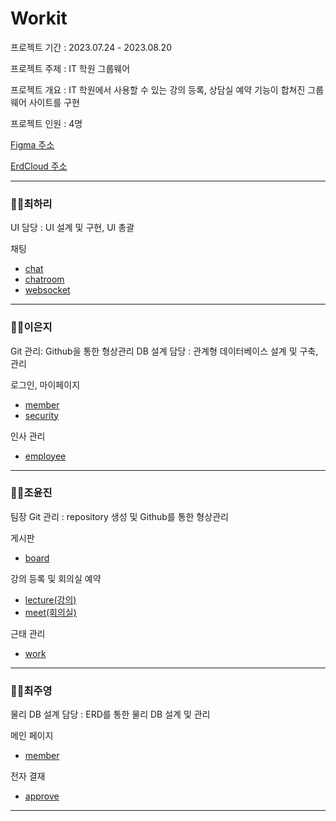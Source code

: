 # Workit

프로젝트 기간 : 2023.07.24 - 2023.08.20

프로젝트 주제 : IT 학원 그룹웨어

프로젝트 개요 : IT 학원에서 사용할 수 있는 강의 등록, 상담실 예약 기능이 합쳐진 그룹웨어 사이트를 구현

프로젝트 인원 : 4명 

[Figma 주소](https://www.figma.com/file/gjqR8DZkBmeisOBs4VZcy3/finally?type=design&node-id=25-132&mode=design&t=Q8LxNYTChdVJsv2R-0)

[ErdCloud 주소](https://www.erdcloud.com/d/hQfd3hd9HRo64LkgB)




-------
### 👩‍💻최하리
UI 담당 : UI 설계 및 구현, UI 총괄

채팅 
- [chat](https://github.com/greenappricot/project_workit/tree/c0d764f070ecaf5e4f20006349d35e233d32b4df/src/main/java/com/workit/chat)
- [chatroom](https://github.com/greenappricot/project_workit/tree/c0d764f070ecaf5e4f20006349d35e233d32b4df/src/main/java/com/workit/chatroom)
- [websocket](https://github.com/greenappricot/project_workit/tree/c0d764f070ecaf5e4f20006349d35e233d32b4df/src/main/java/com/workit/chat/websocket)
-----
### 👩‍💻이은지
Git 관리: Github을 통한 형상관리
DB 설계 담당 : 관계형 데이터베이스 설계 및 구축, 관리

로그인, 마이페이지
- [member](https://github.com/greenappricot/project_workit/tree/c0d764f070ecaf5e4f20006349d35e233d32b4df/src/main/java/com/workit/member)
- [security](https://github.com/greenappricot/project_workit/blob/c0d764f070ecaf5e4f20006349d35e233d32b4df/src/main/java/com/workit/config)

인사 관리
- [employee](https://github.com/greenappricot/project_workit/tree/c0d764f070ecaf5e4f20006349d35e233d32b4df/src/main/java/com/workit/employee)

---
### 👩‍💻조윤진
팀장
Git 관리 : repository 생성 및 Github를 통한 형상관리

게시판
- [board](https://github.com/greenappricot/project_workit/tree/c0d764f070ecaf5e4f20006349d35e233d32b4df/src/main/java/com/workit/board)

강의 등록 및 회의실 예약
- [lecture(강의)](https://github.com/greenappricot/project_workit/tree/c0d764f070ecaf5e4f20006349d35e233d32b4df/src/main/java/com/workit/lecture)
- [meet(회의실)](https://github.com/greenappricot/project_workit/tree/c0d764f070ecaf5e4f20006349d35e233d32b4df/src/main/java/com/workit/meet)

근태 관리

- [work](https://github.com/greenappricot/project_workit/tree/c0d764f070ecaf5e4f20006349d35e233d32b4df/src/main/java/com/workit/work)
---
### 👨‍💻최주영
물리 DB 설계 담당 : ERD를 통한 물리 DB 설계 및 관리

메인 페이지
- [member](https://github.com/greenappricot/project_workit/tree/c0d764f070ecaf5e4f20006349d35e233d32b4df/src/main/java/com/workit/member)

전자 결재
- [approve](https://github.com/greenappricot/project_workit/tree/c0d764f070ecaf5e4f20006349d35e233d32b4df/src/main/webapp/WEB-INF/views/approve)
----
